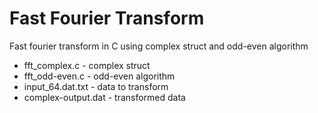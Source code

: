 # Fast Fourier Transform
Fast fourier transform in C using complex struct and odd-even algorithm
 * fft_complex.c - complex struct
 * fft_odd-even.c - odd-even algorithm
 * input_64.dat.txt - data to transform
 * complex-output.dat - transformed data
